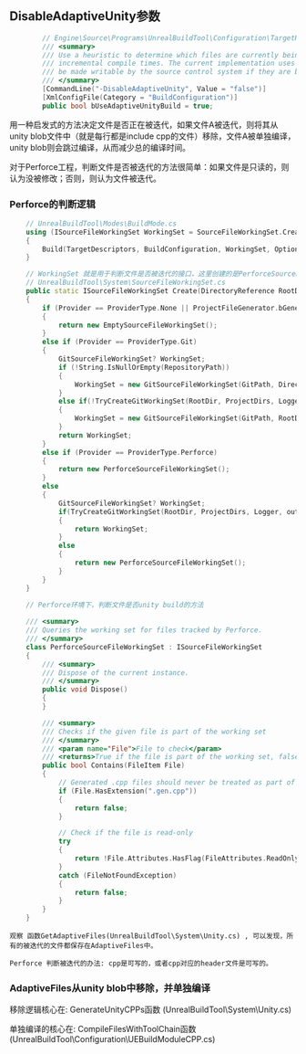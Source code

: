## DisableAdaptiveUnity参数

```cpp
        // Engine\Source\Programs\UnrealBuildTool\Configuration\TargetRules.cs
		/// <summary>
		/// Use a heuristic to determine which files are currently being iterated on and exclude them from unity blobs, result in faster
		/// incremental compile times. The current implementation uses the read-only flag to distinguish the working set, assuming that files will
		/// be made writable by the source control system if they are being modified. This is true for Perforce, but not for Git.
		/// </summary>
		[CommandLine("-DisableAdaptiveUnity", Value = "false")]
		[XmlConfigFile(Category = "BuildConfiguration")]
		public bool bUseAdaptiveUnityBuild = true;
```
用一种启发式的方法决定文件是否正在被迭代，如果文件A被迭代，则将其从unity blob文件中（就是每行都是include cpp的文件）移除，文件A被单独编译，unity blob则会跳过编译，从而减少总的编译时间。

对于Perforce工程，判断文件是否被迭代的方法很简单：如果文件是只读的，则认为没被修改；否则，则认为文件被迭代。

### Perforce的判断逻辑
```cpp
    // UnrealBuildTool\Modes\BuildMode.cs
	using (ISourceFileWorkingSet WorkingSet = SourceFileWorkingSet.Create(Unreal.RootDirectory, ProjectDirs, Logger))
    {
        Build(TargetDescriptors, BuildConfiguration, WorkingSet, Options, WriteOutdatedActionsFile, Logger, bSkipPreBuildTargets);
    }

    // WorkingSet 就是用于判断文件是否被迭代的接口，这里创建的是PerforceSourceFileWorkingSet
    // UnrealBuildTool\System\SourceFileWorkingSet.cs
	public static ISourceFileWorkingSet Create(DirectoryReference RootDir, IEnumerable<DirectoryReference> ProjectDirs, ILogger Logger)
    {
        if (Provider == ProviderType.None || ProjectFileGenerator.bGenerateProjectFiles)
        {
            return new EmptySourceFileWorkingSet();
        }
        else if (Provider == ProviderType.Git)
        {
            GitSourceFileWorkingSet? WorkingSet;
            if (!String.IsNullOrEmpty(RepositoryPath))
            {
                WorkingSet = new GitSourceFileWorkingSet(GitPath, DirectoryReference.Combine(RootDir, RepositoryPath), null, Logger);
            }
            else if(!TryCreateGitWorkingSet(RootDir, ProjectDirs, Logger, out WorkingSet))
            {
                WorkingSet = new GitSourceFileWorkingSet(GitPath, RootDir, null, Logger);
            }
            return WorkingSet;
        }
        else if (Provider == ProviderType.Perforce)
        {
            return new PerforceSourceFileWorkingSet();
        }
        else
        {
            GitSourceFileWorkingSet? WorkingSet;
            if(TryCreateGitWorkingSet(RootDir, ProjectDirs, Logger, out WorkingSet))
            {
                return WorkingSet;
            }
            else
            {
                return new PerforceSourceFileWorkingSet();
            }
        }
	}

    // Perforce环境下，判断文件是否unity build的方法
    
	/// <summary>
	/// Queries the working set for files tracked by Perforce.
	/// </summary>
	class PerforceSourceFileWorkingSet : ISourceFileWorkingSet
	{
		/// <summary>
		/// Dispose of the current instance.
		/// </summary>
		public void Dispose()
		{
		}

		/// <summary>
		/// Checks if the given file is part of the working set
		/// </summary>
		/// <param name="File">File to check</param>
		/// <returns>True if the file is part of the working set, false otherwise</returns>
		public bool Contains(FileItem File)
		{
			// Generated .cpp files should never be treated as part of the working set
			if (File.HasExtension(".gen.cpp"))
			{
				return false;
			}

			// Check if the file is read-only
			try
			{
				return !File.Attributes.HasFlag(FileAttributes.ReadOnly);
			}
			catch (FileNotFoundException)
			{
				return false;
			}
		}
	}
```
    

    观察 函数GetAdaptiveFiles(UnrealBuildTool\System\Unity.cs) , 可以发现，所有的被迭代的文件都保存在AdaptiveFiles中。

    Perforce 判断被迭代的办法: cpp是可写的，或者cpp对应的header文件是可写的。

### AdaptiveFiles从unity blob中移除，并单独编译

移除逻辑核心在: GenerateUnityCPPs函数 (UnrealBuildTool\System\Unity.cs) 

单独编译的核心在: CompileFilesWithToolChain函数(UnrealBuildTool\Configuration\UEBuildModuleCPP.cs)
